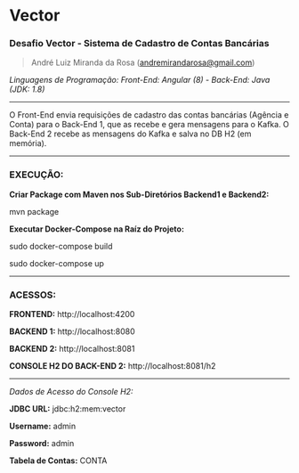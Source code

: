 # Vector
### Desafio Vector - Sistema de Cadastro de Contas Bancárias

> André Luiz Miranda da Rosa (andremirandarosa@gmail.com)

*Linguagens de Programação: Front-End: Angular (8) - Back-End: Java (JDK: 1.8)*

------------

O Front-End envia requisições de cadastro das contas bancárias (Agência e Conta) para o Back-End 1, que as recebe e gera mensagens para o Kafka. O Back-End 2 recebe as mensagens do Kafka e salva no DB H2 (em memória).

------------
### EXECUÇÃO:

**Criar Package com Maven nos Sub-Diretórios Backend1 e Backend2:** 

mvn package

**Executar Docker-Compose na Raíz do Projeto:** 

sudo docker-compose build

sudo docker-compose up

------------

### ACESSOS:

**FRONTEND:** http://localhost:4200

**BACKEND 1:** http://localhost:8080

**BACKEND 2:** http://localhost:8081

**CONSOLE H2 DO BACK-END 2:** http://localhost:8081/h2

---
*Dados de Acesso do Console H2:*

**JDBC URL:** jdbc:h2:mem:vector

**Username:** admin

**Password:** admin

**Tabela de Contas:** CONTA

